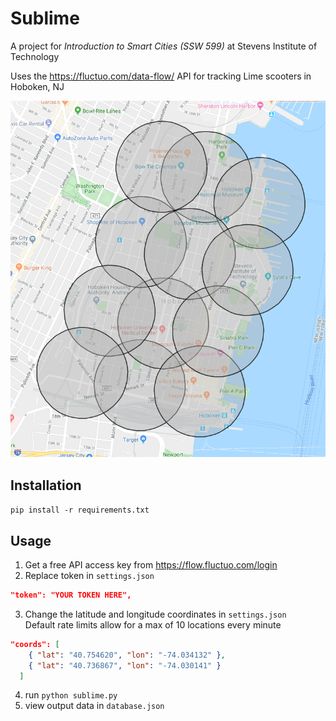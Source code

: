 # Sublime
A project for *Introduction to Smart Cities (SSW 599)* at Stevens Institute of Technology  
  
Uses the https://fluctuo.com/data-flow/ API for tracking Lime scooters in Hoboken, NJ  
  
![alt text](https://raw.githubusercontent.com/zildj/Sublime/master/area.png)
## Installation 
`pip install -r requirements.txt`
## Usage  
1. Get a free API access key from https://flow.fluctuo.com/login
2. Replace token in `settings.json`  
```json
"token": "YOUR TOKEN HERE",
```
3. Change the latitude and longitude coordinates in `settings.json`  
Default rate limits allow for a max of 10 locations every minute  
```json
"coords": [
    { "lat": "40.754620", "lon": "-74.034132" },
    { "lat": "40.736867", "lon": "-74.030141" }
  ]
```
4. run `python sublime.py`
5. view output data in `database.json`
